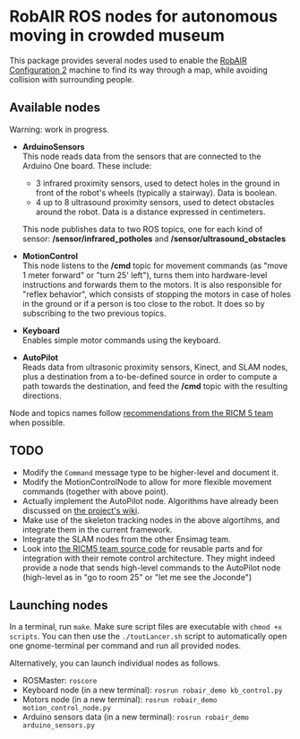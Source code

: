 RobAIR ROS nodes for autonomous moving in crowded museum
=======================================================

This package provides several nodes used to enable the [RobAIR Configuration 2](http://air.imag.fr/mediawiki/index.php/RobAIR_2013_Configuration_2) machine to find its way through a map, while avoiding collision with surrounding people.

Available nodes
---------------

Warning: work in progress.

*   **ArduinoSensors**    
    This node reads data from the sensors that are connected to the Arduino One board. These include:
    * 3 infrared proximity sensors, used to detect holes in the ground in front of the robot's wheels (typically a stairway). Data is boolean.
    * 4 up to 8 ultrasound proximity sensors, used to detect obstacles around the robot. Data is a distance expressed in centimeters.
    
    This node publishes data to two ROS topics, one for each kind of sensor: **/sensor/infrared_potholes**
    and **/sensor/ultrasound_obstacles**

*   **MotionControl**      
    This node listens to the **/cmd** topic for movement commands
    (as "move 1 meter forward" or "turn 25' left"), turns them into hardware-level instructions
    and forwards them to the motors.
    It is also responsible for "reflex behavior", which consists of stopping
    the motors in case of holes in the ground or if a person is too close to the robot.
    It does so by subscribing to the two previous topics.

*   **Keyboard**    
    Enables simple motor commands using the keyboard.
    
*   **AutoPilot**    
    Reads data from ultrasonic proximity sensors, Kinect, and SLAM nodes, plus a destination from a to-be-defined source in order to compute a path towards the destination, and feed the **/cmd** topic with the resulting directions.

Node and topics names follow [recommendations from the RICM 5 team](http://air.imag.fr/mediawiki/index.php/RobAIR2013-RICM5-Suivi#Architecture_ROS_d.C3.A9taill.C3.A9e) when possible.

TODO
----

* Modify the `Command` message type to be higher-level and document it.
* Modify the MotionControlNode to allow for more flexible movement commands (together with above point).
* Actually implement the AutoPilot node. Algorithms have already been discussed on
  [the project's wiki](http://fablab.ensimag.fr/index.php/RobAIR/Pilotage_Automatique/Algorithmes).
* Make use of the skeleton tracking nodes in the above algortihms, and integrate them in the current framework.
* Integrate the SLAM nodes from the other Ensimag team.
* Look into [the RICM5 team source code](https://github.com/SalemHarrache/robair-ros-pkg)
  for reusable parts and for integration with their remote control architecture.
  They might indeed provide a node that sends high-level commands to the AutoPilot node
  (high-level as in "go to room 25" or "let me see the Joconde")


Launching nodes
---------------

In a terminal, run `make`.
Make sure script files are executable with `chmod +x scripts`. 
You can then use the `./toutLancer.sh` script to automatically open one gnome-terminal per
command and run all provided nodes.

Alternatively, you can launch individual nodes as follows.     
* ROSMaster: `roscore`
* Keyboard node (in a new terminal): `rosrun robair_demo kb_control.py`
* Motors node (in a new terminal): `rosrun robair_demo motion_control_node.py`
* Arduino sensors data (in a new terminal): `rosrun robair_demo arduino_sensors.py`
    
